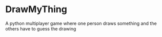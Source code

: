 # DrawMyThing
A python multiplayer game where one person draws something and the others have to guess the drawing
